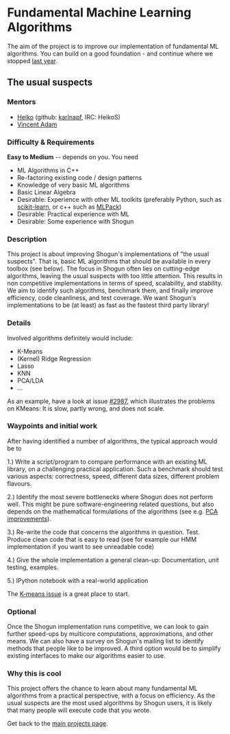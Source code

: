 # Fundamental Machine Learning Algorithms

The aim of the project is to improve our implementation of fundamental ML algorithms. You can build on a good foundation - and continue where we stopped [last year](https://www.google-melange.com/gsoc/project/details/google/gsoc2014/mazumdarparijat/5738600293466112).

## The usual suspects

### Mentors
 * [Heiko](Heiko%20Strathmann) (github: [karlnapf](https://github.com/karlnapf), IRC: HeikoS)
 * [Vincent Adam](https://sites.google.com/site/myvincentadam/)

### Difficulty & Requirements
**Easy to Medium** -- depends on you. You need
 * ML Algorithms in C++
 * Re-factoring existing code / design patterns
 * Knowledge of very basic ML algorithms
 * Basic Linear Algebra
 * Desirable: Experience with other ML toolkits (preferably Python, such as [scikit-learn](http://scikit-learn.org/stable/), or c++ such as [MLPack](http://www.mlpack.org/))
 * Desirable: Practical experience with ML
 * Desirable: Some experience with Shogun

### Description
This project is about improving Shogun's implementations of "the usual suspects". That is, basic ML algorithms that should be available in every toolbox (see below). The focus in Shogun often lies on cutting-edge algorithms, leaving the usual suspects with too little attention. This results in non competitive implementations in terms of speed, scalability, and stability. We aim to identify such algorithms, benchmark them, and finally improve efficiency, code cleanliness, and test coverage. We want Shogun's implementations to be (at least) as fast as the fastest third party library!

### Details
Involved algorithms definitely would include:

 * K-Means
 * (Kernel) Ridge Regression
 * Lasso
 * KNN
 * PCA/LDA
 * ...

As an example, have a look at issue [#2987](https://github.com/shogun-toolbox/shogun/issues/2987), which illustrates the problems on KMeans: It is slow, partly wrong, and does not scale.

### Waypoints and initial work
After having identified a number of algorithms, the typical approach would be to

1.) Write a script/program to compare performance with an existing ML library, on a challenging practical application. Such a benchmark should test various aspects: correctness, speed, different data sizes, different problem flavours.

2.) Identify the most severe bottlenecks where Shogun does not perform well. This might be pure software-engineering related questions, but also depends on the mathematical formulations of the algorithms (see e.g. [PCA improvements](https://github.com/shogun-toolbox/shogun/issues/1876)).

3.) Re-write the code that concerns the algorithms in question. Test. Produce clean code that is easy to read (see for example our HMM implementation if you want to see unreadable code)

4.) Give the whole implementation a general clean-up: Documentation, unit testing, examples.

5.) IPython notebook with a real-world application

The [K-means issue](https://github.com/shogun-toolbox/shogun/issues/2987) is a great place to start.

### Optional
Once the Shogun implementation runs competitive, we can look to gain further speed-ups by multicore computations, approximations, and other means. We can also have a survey on Shogun's mailing list to identify methods that people like to be improved. A third option would be to simplify existing interfaces to make our algorithms easier to use.

### Why this is cool
This project offers the chance to learn about many fundamental ML algorithms from a practical perspective, with a focus on efficiency. As the usual suspects are the most used algorithms by Shogun users, it is likely that many people will execute code that you wrote. 

Get back to the [main projects page](Google%20Summer%20of%20Code%202016%20Projects).